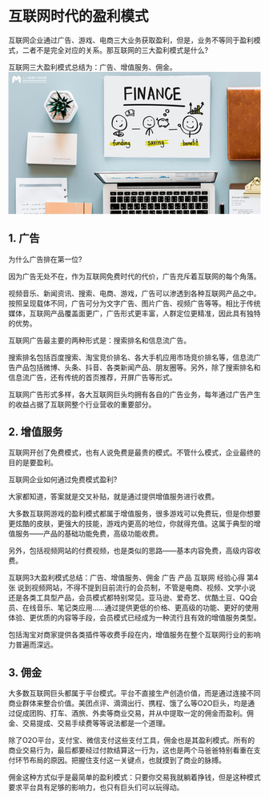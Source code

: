 # 互联网时代的盈利模式

 互联网企业通过广告、游戏、电商三大业务获取盈利，但是，业务不等同于盈利模式，二者不是完全对应的关系。那互联网的三大盈利模式是什么?

互联网三大盈利模式总结为：广告、增值服务、佣金。
![](images\盈利.jpg)
 

 ## 1. 广告

为什么广告排在第一位?

因为广告无处不在，作为互联网免费时代的代价，广告充斥着互联网的每个角落。

视频音乐、新闻资讯、搜索、电商、游戏，广告可以渗透到各种互联网产品之中。按照呈现载体不同，广告可分为文字广告、图片广告、视频广告等等。相比于传统媒体，互联网产品覆盖面更广，广告形式更丰富，人群定位更精准，因此具有独特的优势。

互联网广告最主要的两种形式是：搜索排名和信息流广告。

搜索排名包括百度搜索、淘宝竞价排名、各大手机应用市场竞价排名等，信息流广告产品包括微博、头条、抖音、各类新闻产品、朋友圈等。另外，除了搜索排名和信息流广告，还有传统的首页推荐，开屏广告等形式。

互联网广告形式多样，各大互联网巨头均拥有各自的广告业务，每年通过广告产生的收益占据了互联网整个行业营收的重要部分。

## 2. 增值服务
 
互联网开创了免费模式，也有人说免费是最贵的模式。不管什么模式，企业最终的目的是要盈利。

互联网企业如何通过免费模式盈利?

大家都知道，答案就是交叉补贴，就是通过提供增值服务进行收费。

大多数互联网游戏的盈利模式都属于增值服务，很多游戏可以免费玩，但是你想要更炫酷的皮肤，更强大的技能，游戏内更高的地位，你就得充值。这属于典型的增值服务——产品的基础功能免费，高级功能收费。

另外，包括视频网站的付费视频，也是类似的思路——基本内容免费，高级内容收费。

互联网3大盈利模式总结：广告、增值服务、佣金 广告 产品 互联网 经验心得 第4张
说到视频网站，不得不提到目前流行的会员制，不管是电商、视频、文学小说还是各类工具型产品，会员模式都特别常见。亚马逊、爱奇艺、优酷土豆、QQ会员、在线音乐、笔记类应用……通过提供更低的价格、更高级的功能、更好的使用体验、更优质的内容等手段，会员模式已经成为一种流行且有效的增值服务类型。

包括淘宝对商家提供各类插件等收费手段在内，增值服务在整个互联网行业的影响力普遍而深远。

## 3. 佣金
大多数互联网巨头都属于平台模式。平台不直接生产创造价值，而是通过连接不同商业群体来整合价值。美团点评、滴滴出行、携程、饿了么等O2O巨头，均是通过促成团购、打车、酒旅、外卖等商业交易，并从中提取一定的佣金而盈利。佣金、交易提成、交易手续费等等说法都是一个道理。

除了O2O平台，支付宝、微信支付这些支付工具，佣金也是其盈利模式。所有的商业交易行为，最后都要经过付款结算这一行为，这也是两个马爸爸特别看重在支付环节布局的原因。把握住支付这一关键点，也就摸到了商业的脉搏。

佣金这种方式似乎是最简单的盈利模式：只要你交易我就躺着挣钱，但是这种模式要求平台具有足够的影响力，也只有巨头们可以玩得动。